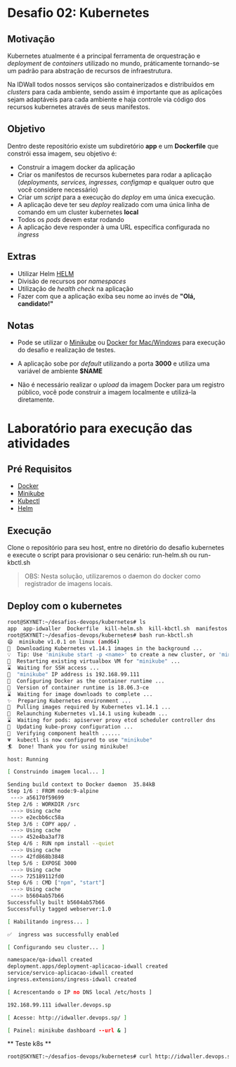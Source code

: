 # Desafio 02: Kubernetes

## Motivação

Kubernetes atualmente é a principal ferramenta de orquestração e _deployment_ de _containers_ utilizado no mundo, práticamente tornando-se um padrão para abstração de recursos de infraestrutura. 

Na IDWall todos nossos serviços são containerizados e distribuídos em _clusters_ para cada ambiente, sendo assim é importante que as aplicações sejam adaptáveis para cada ambiente e haja controle via código dos recursos kubernetes através de seus manifestos. 

## Objetivo
Dentro deste repositório existe um subdiretório **app** e um **Dockerfile** que constrói essa imagem, seu objetivo é:

- Construir a imagem docker da aplicação
- Criar os manifestos de recursos kubernetes para rodar a aplicação (_deployments, services, ingresses, configmap_ e qualquer outro que você considere necessário)
- Criar um _script_ para a execução do _deploy_ em uma única execução.
- A aplicação deve ter seu _deploy_ realizado com uma única linha de comando em um cluster kubernetes **local**
- Todos os _pods_ devem estar rodando
- A aplicação deve responder à uma URL específica configurada no _ingress_


## Extras 
- Utilizar Helm [HELM](https://helm.sh)
- Divisão de recursos por _namespaces_
- Utilização de _health check_ na aplicação
- Fazer com que a aplicação exiba seu nome ao invés de **"Olá, candidato!"**

## Notas

* Pode se utilizar o [Minikube](https://github.com/kubernetes/minikube) ou [Docker for Mac/Windows](https://docs.docker.com/docker-for-mac/) para execução do desafio e realização de testes.

* A aplicação sobe por _default_ utilizando a porta **3000** e utiliza uma variável de ambiente **$NAME**

* Não é necessário realizar o _upload_ da imagem Docker para um registro público, você pode construir a imagem localmente e utilizá-la diretamente.

# Laboratório para execução das atividades

## Pré Requisitos

* [Docker](https://docs.docker.com/install/)
* [Minikube](https://kubernetes.io/docs/tasks/tools/install-minikube/)
* [Kubectl](https://kubernetes.io/docs/tasks/tools/install-kubectl/)
* [Helm](https://helm.sh/docs/using_helm/)

## Execução

Clone o repositório para seu host, entre no diretório do desafio kubernetes
e execute o script para provisionar o seu cenário: run-helm.sh ou run-kbctl.sh

> OBS: Nesta solução, utilizaremos o daemon do docker como registrador de imagens locais.

## Deploy com o kubernetes

```bash
root@SKYNET:~/desafios-devops/kubernetes# ls
app  app-idwaller  Dockerfile  kill-helm.sh  kill-kbctl.sh  manifestos  README.md  run-helm.sh  run-kbctl.sh
root@SKYNET:~/desafios-devops/kubernetes# bash run-kbctl.sh
😄  minikube v1.0.1 on linux (amd64)
🤹  Downloading Kubernetes v1.14.1 images in the background ...
💡  Tip: Use 'minikube start -p <name>' to create a new cluster, or 'minikube delete' to delete this one.
🔄  Restarting existing virtualbox VM for "minikube" ...
⌛  Waiting for SSH access ...
📶  "minikube" IP address is 192.168.99.111
🐳  Configuring Docker as the container runtime ...
🐳  Version of container runtime is 18.06.3-ce
⌛  Waiting for image downloads to complete ...
✨  Preparing Kubernetes environment ...
🚜  Pulling images required by Kubernetes v1.14.1 ...
🔄  Relaunching Kubernetes v1.14.1 using kubeadm ... 
⌛  Waiting for pods: apiserver proxy etcd scheduler controller dns
📯  Updating kube-proxy configuration ...
🤔  Verifying component health ......
💗  kubectl is now configured to use "minikube"
🏄  Done! Thank you for using minikube!

host: Running

[ Construindo imagem local... ]

Sending build context to Docker daemon  35.84kB
Step 1/6 : FROM node:9-alpine
 ---> a56170f59699
Step 2/6 : WORKDIR /src
 ---> Using cache
 ---> e2ecbb6cc58a
Step 3/6 : COPY app/ .
 ---> Using cache
 ---> 452e4ba3af78
Step 4/6 : RUN npm install --quiet
 ---> Using cache
 ---> 42fd868b3848
ltep 5/6 : EXPOSE 3000
 ---> Using cache
 ---> 725189112fd0
Step 6/6 : CMD ["npm", "start"]
 ---> Using cache
 ---> b5604ab57b66
Successfully built b5604ab57b66
Successfully tagged webserver:1.0

[ Habilitando ingress... ]

✅  ingress was successfully enabled

[ Configurando seu cluster... ]

namespace/qa-idwall created
deployment.apps/deployment-aplicacao-idwall created
service/servico-aplicacao-idwall created
ingress.extensions/ingress-idwall created

[ Acrescentando o IP no DNS local /etc/hosts ]

192.168.99.111 idwaller.devops.sp

[ Acesse: http://idwaller.devops.sp/ ]

[ Painel: minikube dashboard --url & ]

```

** Teste k8s  **

```bash
root@SKYNET:~/desafios-devops/kubernetes# curl http://idwaller.devops.sp/ && echo -e "\n" && curl -I http://idwaller.devops.sp/
```
